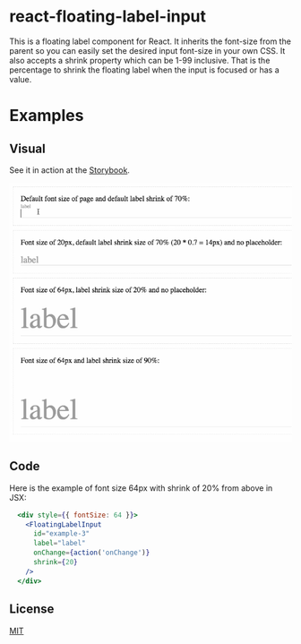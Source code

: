 # react-floating-label-input

This is a floating label component for React. It inherits the font-size from the parent so you can easily set the desired input font-size in your own CSS. It also accepts a shrink property which can be 1-99 inclusive. That is the percentage to shrink the floating label when the input is focused or has a value.

# Examples

## Visual

See it in action at the [Storybook](http://blog.cymen.org/react-floating-label-input).

![Screenshot](/images/react-floating-label-input.gif)

## Code

Here is the example of font size 64px with shrink of 20% from above in JSX:

```jsx
  <div style={{ fontSize: 64 }}>
    <FloatingLabelInput
      id="example-3"
      label="label"
      onChange={action('onChange')}
      shrink={20}
    />
  </div>
```

## License

[MIT](LICENSE)
